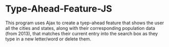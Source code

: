 # Type-Ahead-Feature-JS

This program uses Ajax to create a tyep-ahead feature that shows the user all the cities and states, along with their corresponding population data (from 2013), that matches their current entry into the search box as they type in a new letter/word or delete them.

